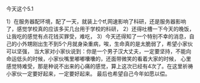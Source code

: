 今天这个5.1

1）在服务器配环境，配了一天，就装上个tf,网速影响了科研，还是服务器影响了，感觉学校真的应该多买几台用于学校的科研，
2）还得吐槽一下今天的晚饭，让我吃的感觉有点花钱买罪受，难吃，
3）今天还得知了一个特别不幸的消息，自己的小外甥刚出生不到5个月就身染重病，唉，生命真的是太脆弱了，希望小家伙可以坚强，
当大家对小家伙说到：你是一个男子汉大丈夫，一定要坚持，不能向命运低头的时候，小家伙嘴里嘟嘟囔囔的，还面带微笑的看着大家的时候，
心里感觉特难受，那是种说不出来的心痛的感觉，算上这次已经有4次了。在这里祈祷小家伙一定要好起来，一定要好起来。
最后也希望自己今年如愿以偿。
